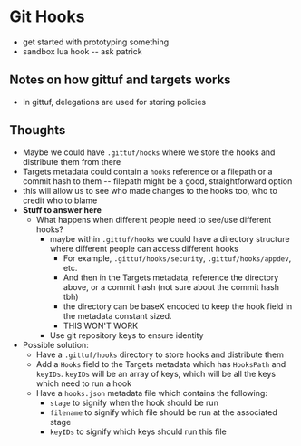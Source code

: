 # Git Hooks

* get started with prototyping something
* sandbox lua hook -- ask patrick

## Notes on how gittuf and targets works
* In gittuf, delegations are used for storing policies

## Thoughts
* Maybe we could have `.gittuf/hooks` where we store the hooks and distribute them from there
* Targets metadata could contain a `hooks` reference or a filepath or a commit hash to them  -- filepath might be a good, straightforward option
* this will allow us to see who made changes to the hooks too, who to credit who to blame
* **Stuff to answer here**
  * What happens when different people need to see/use different hooks?
    * maybe within `.gittuf/hooks` we could have a directory structure where different people can access different hooks
      * For example, `.gittuf/hooks/security`, `.gittuf/hooks/appdev`, etc.
      * And then in the Targets metadata, reference the directory above, or a commit hash (not sure about the commit hash tbh)
      * the directory can be baseX encoded to keep the hook field in the metadata constant sized.
      * THIS WON'T WORK
    * Use git repository keys to ensure identity
* Possible solution:
  * Have a `.gittuf/hooks` directory to store hooks and distribute them
  * Add a `Hooks` field to the Targets metadata which has `HooksPath` and `keyIDs`. `keyIDs` will be an array of keys, which will be all the keys which need to run a hook
  * Have a `hooks.json` metadata file which contains the following:
    * `stage` to signify when the hook should be run
    * `filename` to signify which file should be run at the associated stage
    * `keyIDs` to signify which keys should run this file